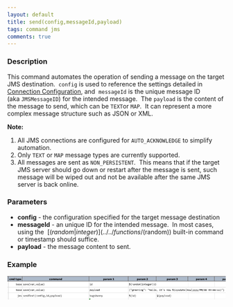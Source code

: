 ```yaml
---
layout: default
title: send(config,messageId,payload)
tags: command jms
comments: true
---
```



### Description
This command automates the operation of sending a message on the target JMS destination.  `config` is used to 
reference the settings detailed in [Connection Configuration](index.html#connection-configuration), and 
`messageId` is the unique message ID (aka `JMSMessageID`) for the intended message.  The `payload` is the content of 
the message to send, which can be `TEXT`or `MAP`.  It can represent a more complex message structure such as JSON or 
XML.

**Note:**
1.  All JMS connections are configured for `AUTO_ACKNOWLEDGE` to simplify automation.
2.  Only `TEXT` or `MAP` message types are currently supported.
3.  All messages are sent as `NON_PERSISTENT`.  This means that if the target JMS server should go down or restart 
    after the message is sent, such message will be wiped out and not be available after the same JMS server is back 
    online.


### Parameters
- **config** \- the configuration specified for the target message destination
- **messageId** \- an unique ID for the intended message.  In most cases, using the 
  [$(random|integer)](../../functions/$(random)) built-in command or timestamp should suffice.
- **payload** \- the message content to sent.


### Example
![](image/send_01.png)
